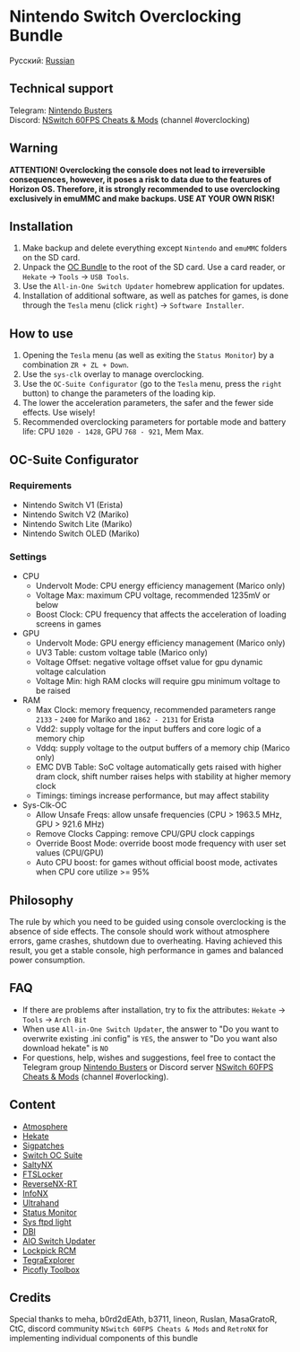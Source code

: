 # Nintendo Switch Overclocking Bundle

Русский: [Russian](https://github.com/snupt/NS-Overclocking/blob/main/README-ru.md)

## Technical support
Telegram: [Nintendo Busters](https://t.me/NintendoBusters)  
Discord: [NSwitch 60FPS Cheats & Mods](https://discord.gg/UZZbScp2) (channel #overclocking)

## Warning

**ATTENTION! Overclocking the console does not lead to irreversible consequences, however, it poses a risk to data due to the features of Horizon OS. Therefore, it is strongly recommended to use overclocking exclusively in emuMMC and make backups. USE AT YOUR OWN RISK!**

## Installation

1. Make backup and delete everything except `Nintendo` and `emuMMC` folders on the SD card.
2. Unpack the [OC Bundle](https://github.com/snupt/NS-Overclocking/blob/main/OCBundle.zip) to the root of the SD card. Use a card reader, or `Hekate` → `Tools` → `USB Tools`.
3. Use the `All-in-One Switch Updater` homebrew application for updates.
4. Installation of additional software, as well as patches for games, is done through the `Tesla` menu (click `right`) → `Software Installer`.

## How to use

1. Opening the `Tesla` menu (as well as exiting the `Status Monitor`) by a combination `ZR + ZL + Down`.
2. Use the `sys-clk` overlay to manage overclocking.
3. Use the `OC-Suite Configurator` (go to the `Tesla` menu, press the `right` button) to change the parameters of the loading kip.
4. The lower the acceleration parameters, the safer and the fewer side effects. Use wisely!
5. Recommended overclocking parameters for portable mode and battery life: CPU `1020 - 1428`, GPU `768 - 921`, Mem Max.

## OC-Suite Configurator

### Requirements

- Nintendo Switch V1 (Erista)
- Nintendo Switch V2 (Mariko)
- Nintendo Switch Lite (Mariko)
- Nintendo Switch OLED (Mariko)

### Settings

* CPU
  * Undervolt Mode: CPU energy efficiency management (Marico only)
  * Voltage Max: maximum CPU voltage, recommended 1235mV or below
  * Boost Clock: CPU frequency that affects the acceleration of loading screens in games
* GPU
  * Undervolt Mode: GPU energy efficiency management (Marico only)
  * UV3 Table: custom voltage table (Marico only)
  * Voltage Offset: negative voltage offset value for gpu dynamic voltage calculation
  * Voltage Min: high RAM clocks will require gpu minimum voltage to be raised
* RAM
  * Max Clock: memory frequency, recommended parameters range `2133` - `2400` for Mariko and `1862 - 2131` for Erista
  * Vdd2: supply voltage for the input buffers and core logic of a memory chip
  * Vddq: supply voltage to the output buffers of a memory chip (Marico only)
  * EMC DVB Table: SoC voltage automatically gets raised with higher dram clock, shift number raises helps with stability at higher memory clock
  * Timings: timings increase performance, but may affect stability
* Sys-Clk-OC
  * Allow Unsafe Freqs: allow unsafe frequencies (CPU > 1963.5 MHz, GPU > 921.6 MHz)
  * Remove Clocks Capping: remove CPU/GPU clock cappings
  * Override Boost Mode: override boost mode frequency with user set values (CPU/GPU)
  * Auto CPU boost: for games without official boost mode, activates when CPU core utilize >= 95%

## Philosophy

The rule by which you need to be guided using console overclocking is the absence of side effects. The console should work without atmosphere errors, game crashes, shutdown due to overheating. Having achieved this result, you get a stable console, high performance in games and balanced power consumption.

## FAQ

- If there are problems after installation, try to fix the attributes: `Hekate` → `Tools` → `Arch Bit`
- When use `All-in-One Switch Updater`, the answer to "Do you want to overwrite existing .ini config" is `YES`, the answer to "Do you want also download hekate" is `NO`
- For questions, help, wishes and suggestions, feel free to contact the Telegram group [Nintendo Busters](https://t.me/NintendoBusters) or Discord server [NSwitch 60FPS Cheats & Mods](https://discord.gg/UZZbScp2) (channel #overlocking).

## Content

- [Atmosphere](https://github.com/Atmosphere-NX/Atmosphere/tree/1.6.1-prerelease)
- [Hekate](https://github.com/CTCaer/hekate/releases)
- [Sigpatches](https://sigmapatches.coomer.party)
- [Switch OC Suite](https://github.com/hanai3Bi/Switch-OC-Suite)
- [SaltyNX](https://github.com/masagrator/SaltyNX)
- [FTSLocker](https://github.com/masagrator/FPSLocker)
- [ReverseNX-RT](https://github.com/masagrator/ReverseNX-RT)
- [InfoNX](https://github.com/renA21/InfoNX)
- [Ultrahand](https://github.com/ppkantorski/Ultrahand-Overlay)
- [Status Monitor](https://github.com/ppkantorski/Status-Monitor-Overlay)
- [Sys ftpd light](https://github.com/cathery/sys-ftpd)
- [DBI](https://github.com/rashevskyv/dbi/releases)
- [AIO Switch Updater](https://github.com/HamletDuFromage/aio-switch-updater)
- [Lockpick RCM](https://github.com/s1204IT/Lockpick_RCM)
- [TegraExplorer](https://github.com/suchmememanyskill/TegraExplorer)
- [Picofly Toolbox](https://github.com/Ansem-SoD/Picofly)

## Credits

Special thanks to meha, b0rd2dEAth, b3711, lineon, Ruslan, MasaGratoR, CtC, discord community `NSwitch 60FPS Cheats & Mods` and `RetroNX` for implementing individual components of this bundle
